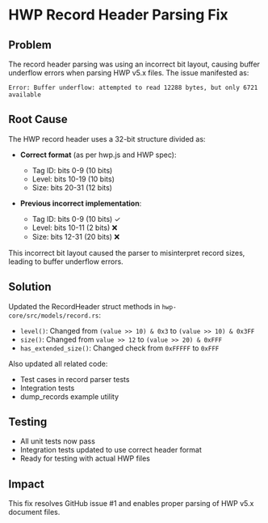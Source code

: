 # HWP Record Header Parsing Fix

## Problem
The record header parsing was using an incorrect bit layout, causing buffer underflow errors when parsing HWP v5.x files. The issue manifested as:
```
Error: Buffer underflow: attempted to read 12288 bytes, but only 6721 available
```

## Root Cause
The HWP record header uses a 32-bit structure divided as:
- **Correct format** (as per hwp.js and HWP spec):
  - Tag ID: bits 0-9 (10 bits)
  - Level: bits 10-19 (10 bits)
  - Size: bits 20-31 (12 bits)

- **Previous incorrect implementation**:
  - Tag ID: bits 0-9 (10 bits) ✓
  - Level: bits 10-11 (2 bits) ❌
  - Size: bits 12-31 (20 bits) ❌

This incorrect bit layout caused the parser to misinterpret record sizes, leading to buffer underflow errors.

## Solution
Updated the RecordHeader struct methods in `hwp-core/src/models/record.rs`:
- `level()`: Changed from `(value >> 10) & 0x3` to `(value >> 10) & 0x3FF`
- `size()`: Changed from `value >> 12` to `(value >> 20) & 0xFFF`
- `has_extended_size()`: Changed check from `0xFFFFF` to `0xFFF`

Also updated all related code:
- Test cases in record parser tests
- Integration tests
- dump_records example utility

## Testing
- All unit tests now pass
- Integration tests updated to use correct header format
- Ready for testing with actual HWP files

## Impact
This fix resolves GitHub issue #1 and enables proper parsing of HWP v5.x document files.